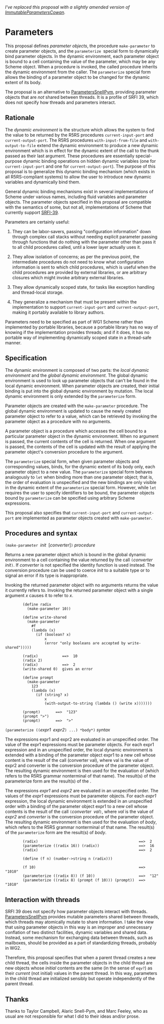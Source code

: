 *I've replaced this proposal with a slightly amended version of [ImmutableParametersCowan](ImmutableParametersCowan.md).*

# Parameters

This proposal defines *parameter objects*, the procedure `make-parameter` to create parameter objects, and the `parameterize `special form to dynamically bind parameter objects. In the dynamic environment, each parameter object is bound to a cell containing the value of the parameter, which may be any Scheme object. When a procedure is invoked, the called procedure inherits the dynamic environment from the caller. The `parameterize` special form allows the binding of a parameter object to be changed for the dynamic extent of its body.

The proposal is an alternative to [ParametersSnellPym](ParametersSnellPym.md), providing parameter objects that are *not* shared between threads.  It is a profile of SRFI 39, which does not specify how threads and parameters interact.

## Rationale

The *dynamic environment* is the structure which allows the system to find the value to be returned by the R5RS procedures `current-input-port` and `current-output-port`. The R5RS procedures `with-input-from-file` and `with-output-to-file` extend the dynamic environment to produce a new dynamic environment which is in effect for the dynamic extent of the call to the thunk passed as their last argument. These procedures are essentially special-purpose dynamic binding operations on hidden dynamic variables (one for `current-input-port` and one for `current-output-port`). The purpose of this proposal is to generalize this dynamic binding mechanism (which exists in all R5RS-compliant systems) to allow the user to introduce new dynamic variables and dynamically bind them.

General dynamic binding mechanisms exist in several implementations of Scheme under various names, including fluid variables and parameter objects. The parameter objects specified in this proposal are compatible with the semantics of some, but not all, implementations of Scheme that currently support [SRFI-39](http://srfi.schemers.org/srfi-39/srfi-39.html).

Parameters are certainly useful:

1. They can be labor-savers, passing "configuration information" down through complex call stacks without needing explicit parameter passing through functions that do nothing with the parameter other than pass it to all child procedures called, until a lower layer actually uses it.

2. They allow isolation of concerns; as per the previous point, the intermediate procedures do not need to know what configuration information is sent to which child procedures, which is useful when the child procedures are provided by external libraries, or are arbitrary closures which might invoke arbitrary external libraries.

3. They allow dynamically scoped state, for tasks like exception handling and thread-local storage.

4. They generalize a mechanism that must be present within the implementation to support `current-input-port` and `current-output-port`, making it portably available to library authors.

Parameters need to be specified as part of WG1 Scheme rather than implemented by portable libraries, because a portable library has no way of knowing if the implementation provides threads; and if it does, it has no portable way of implementing dynamically scoped state in a thread-safe manner.


## Specification

The dynamic environment is composed of two parts: the *local dynamic environment* and the *global dynamic environment*. The global dynamic environment is used to look up parameter objects that can't be found in the local dynamic environment. When parameter objects are created, their initial binding is put into the global dynamic environment by mutation. The local dynamic environment is only extended by the `parameterize` form.

Parameter objects are created with the `make-parameter` procedure. The global dynamic environment is updated to cause the newly created parameter object to refer to a value, which can be retrieved by invoking the parameter object as a procedure with no arguments.

A parameter object is a procedure which accesses the cell bound to a particular parameter object in the dynamic environment. When no argument is passed, the current contents of the cell is returned. When one argument is passed, the contents of the cell is updated with the result of applying the parameter object's conversion procedure to the argument.

The `parameterize` special form, when given parameter objects and corresponding values, binds, for the dynamic extent of its body only, each parameter object to a new value. The `parameterize` special form behaves analogously to `let` when binding more than one parameter object; that is, the order of evaluation is unspecified and the new bindings are only visible in the dynamic extent of the `parameterize` special form.  However, while `let` requires the user to specify identifiers to be bound, the parameter objects bound by `parameterize` can be specified using arbitrary Scheme expressions.

This proposal also specifies that `current-input-port` and `current-output-port` are implemented as parameter objects created with `make-parameter`.

## Procedures and syntax

`(make-parameter `*init*` `[*converter*]`)`                     *procedure*

Returns a new parameter object which is bound in the global dynamic environment to a cell containing the value returned by the call `(`*converter*` `*init*`)`. If *converter* is not specified the identity function is used instead.  The conversion procedure can be used to coerce *init* to a suitable type or to signal an error if its type is inappropriate.

Invoking the returned parameter object with no arguments returns the value it currently refers to.  Invoking the returned parameter object with a single argument *x* causes it to refer to *x*.

```
        (define radix
          (make-parameter 10))

        (define write-shared
          (make-parameter
            #f
            (lambda (x)
              (if (boolean? x)
                  x
                  (error "only booleans are accepted by write-shared")))))

        (radix)           ==>  10
        (radix 2)
        (radix)           ==>  2
        (write-shared 0)  gives an error

        (define prompt
          (make-parameter
            123
            (lambda (x)
              (if (string? x)
                  x
                  (with-output-to-string (lambda () (write x)))))))

        (prompt)       ==>  "123"
        (prompt ">")
        (prompt)       ==>  ">"

```

`(parameterize ((`*expr1*` `*expr2*`) ...) *body*)`             *syntax*

The expressions expr1 and expr2 are evaluated in an unspecified order. The value of the expr1 expressions must be parameter objects. For each expr1 expression and in an unspecified order, the local dynamic environment is extended with a binding of the parameter object expr1 to a new cell whose content is the result of the call (converter val), where val is the value of expr2 and converter is the conversion procedure of the parameter object. The resulting dynamic environment is then used for the evaluation of <body> (which refers to the R5RS grammar nonterminal of that name). The result(s) of the parameterize form are the result(s) of the <body>.

The expressions *expr1* and *expr2* are evaluated in an unspecified order. The values of the *expr1* expressions must be parameter objects. For each *expr1* expression, the local dynamic environment is extended in an unspecified order with a binding of the parameter object expr1 to a new cell whose contents is the result of the call `(`*converter*` `*val*`)`, where *val* is the value of *expr2* and *converter* is the conversion procedure of the parameter object. The resulting dynamic environment is then used for the evaluation of *body*, which refers to the R5RS grammar nonterminal of that name. The result(s) of the `parameterize` form are the result(s) of *body*.

```
        (radix)                                              ==>  2
        (parameterize ((radix 16)) (radix))                  ==>  16
        (radix)                                              ==>  2

        (define (f n) (number->string n (radix)))

        (f 10)                                               ==>  "1010"
        (parameterize ((radix 8)) (f 10))                    ==>  "12"
        (parameterize ((radix 8) (prompt (f 10))) (prompt))  ==>  "1010"
```


## Interaction with threads

SRFI 39 does not specify how parameter objects interact with threads.  [ParametersSnellPym](ParametersSnellPym.md) provides mutable parameters shared between threads, which threads may atomically mutate to share information.  I take the view that using parameter objects in this way is an improper and unnecessary conflation of two distinct facilities, dynamic variables and shared data.  Instead, some mechanism for exchanging data between threads, such as mailboxes, should be provided as a part of standardizing threads, probably in WG2.

Therefore, this proposal specifies that when a parent thread creates a new child thread, the cells inside the parameter objects in the child thread are new objects whose *initial* contents are the same  (in the sense of `eqv?`) as their *current* (not initial) values in the parent thread.  In this way, parameters in the child thread are initialized sensibly but operate independently of the parent thread.


## Thanks

Thanks to Taylor Campbell, Alaric Snell-Pym, and Marc Feeley, who as usual are not responsible for what I did to their ideas and/or prose.


